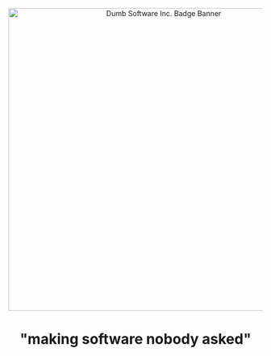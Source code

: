<p align="center">
  <a href="https://github.com/dumb-software">
    <img alt="Dumb Software Inc. Badge Banner" src="https://github.com/dumb-software/dumb-software/blob/main/.github/badge_icon.png" width="600px">
  </a>
  <br>
  <h1 align="center">"making software nobody asked"</h1>
</p>
